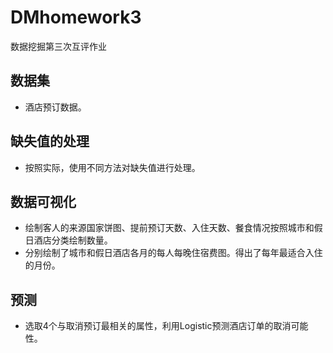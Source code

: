 # DMhomework3
数据挖掘第三次互评作业

## 数据集
 * 酒店预订数据。
## 缺失值的处理
 * 按照实际，使用不同方法对缺失值进行处理。
## 数据可视化
 * 绘制客人的来源国家饼图、提前预订天数、入住天数、餐食情况按照城市和假日酒店分类绘制数量。
 * 分别绘制了城市和假日酒店各月的每人每晚住宿费图。得出了每年最适合入住的月份。
## 预测
 * 选取4个与取消预订最相关的属性，利用Logistic预测酒店订单的取消可能性。
